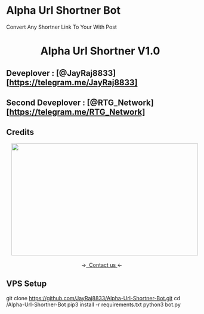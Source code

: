 # Alpha Url Shortner Bot
Convert Any Shortner Link To Your With Post



</p>
<h1 align="center">
  <b>Alpha Url Shortner V1.0</b>
</h1>

## Deveplover : [@JayRaj8833][https://telegram.me/JayRaj8833]
## Second Deveplover : [@RTG_Network][https://telegram.me/RTG_Network]

## Credits 
<p></p><div class="separator" style="clear: both; text-align: center;"><a href="https://telegram.me/JayRaj8833" imageanchor="1" style="margin-left: 1em; margin-right: 1em;" target="_blank"><img border="0" data-original-height="1080" data-original-width="1080" height="300" src="https://raw.githubusercontent.com/JayRaj8833/Alpha-Url-Shortner-Bot/main/20231122_143416_0000.png?token=GHSAT0AAAAAACKPBGLZ3QML6TBBTYGMSVN6ZLAGJAQ" width="500" /></a></div><br /><div style="text-align: center;">&nbsp; -&gt;<a href="https://telegram.me/JayRaj8833" target="_blank">&nbsp; Contact us </a>&lt;-</div><p></p>

## VPS Setup 

git clone https://github.com/JayRaj8833/Alpha-Url-Shortner-Bot.git
cd /Alpha-Url-Shortner-Bot
pip3 install -r requirements.txt
python3 bot.py

